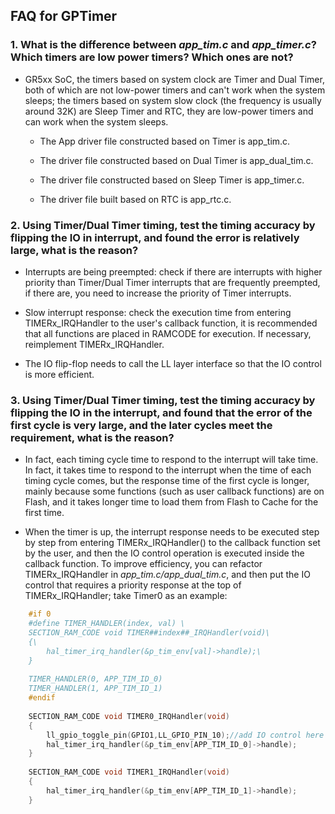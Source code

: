 ## FAQ for GPTimer



### 1. What is the difference between _app_tim.c_ and _app_timer.c_? Which timers are low power timers? Which ones are not?
   - GR5xx SoC, the timers based on system clock are Timer and Dual Timer, both of which are not low-power timers and can't work when the system sleeps; the timers based on system slow clock (the frequency is usually around 32K) are Sleep Timer and RTC, they are low-power timers and can work when the system sleeps.

        - The App driver file constructed based on Timer is  app_tim.c.
        
        - The driver file constructed based on Dual Timer is  app_dual_tim.c.
        
        - The driver file constructed based on Sleep Timer is  app_timer.c.
        
        - The driver file built based on RTC is  app_rtc.c.



### 2. Using Timer/Dual Timer timing, test the timing accuracy by flipping the IO in interrupt, and found the error is relatively large, what is the reason?

- Interrupts are being preempted: check if there are interrupts with higher priority than Timer/Dual Timer interrupts that are frequently preempted, if there are, you need to increase the priority of Timer interrupts.

- Slow interrupt response: check the execution time from entering TIMERx_IRQHandler to the user's callback function, it is recommended that all functions are placed in RAMCODE for execution. If necessary, reimplement TIMERx_IRQHandler.

- The IO flip-flop needs to call the LL layer interface so that the IO control is more efficient.



### 3. Using Timer/Dual Timer timing, test the timing accuracy by flipping the IO in the interrupt, and found that the error of the first cycle is very large, and the later cycles meet the requirement, what is the reason?

- In fact, each timing cycle time to respond to the interrupt will take time. In fact, it takes time to respond to the interrupt when the time of each timing cycle comes, but the response time of the first cycle is longer, mainly because some functions (such as user callback functions) are on Flash, and it takes longer time to load them from Flash to Cache for the first time.

- When the timer is up, the interrupt response needs to be executed step by step from entering TIMERx_IRQHandler() to the callback function set by the user, and then the IO control operation is executed inside the callback function. To improve efficiency, you can refactor TIMERx_IRQHandler in _app_tim.c/app_dual_tim.c_, and then put the IO control that requires a priority response at the top of TIMERx_IRQHandler; take Timer0 as an example:


```C
    #if 0
    #define TIMER_HANDLER(index, val) \
    SECTION_RAM_CODE void TIMER##index##_IRQHandler(void)\
    {\
        hal_timer_irq_handler(&p_tim_env[val]->handle);\
    }
    
    TIMER_HANDLER(0, APP_TIM_ID_0)
    TIMER_HANDLER(1, APP_TIM_ID_1)
    #endif
    
    SECTION_RAM_CODE void TIMER0_IRQHandler(void)
    {
        ll_gpio_toggle_pin(GPIO1,LL_GPIO_PIN_10);//add IO control here
        hal_timer_irq_handler(&p_tim_env[APP_TIM_ID_0]->handle);
    }
    
    SECTION_RAM_CODE void TIMER1_IRQHandler(void)
    {
        hal_timer_irq_handler(&p_tim_env[APP_TIM_ID_1]->handle);
    }
```
